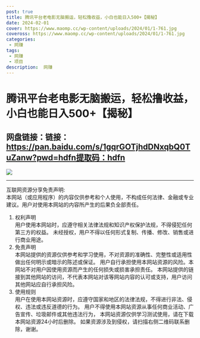 ```yaml
---
post: true
title: 腾讯平台老电影无脑搬运，轻松撸收益，小白也能日入500+【揭秘】
date: 2024-02-01
cover: https://www.maomp.cc/wp-content/uploads/2024/01/1-761.jpg
coveross: https://www.maomp.cc/wp-content/uploads/2024/01/1-761.jpg
categories:
 - 网赚
tags:
 - 网赚
 - 项目
description:  网赚
---
```

# 腾讯平台老电影无脑搬运，轻松撸收益，小白也能日入500+【揭秘】

## 网盘链接：链接：https://pan.baidu.com/s/1gqrGOTjhdDNxqbQ0TuZanw?pwd=hdfn提取码：hdfn  

![](https://www.maomp.cc/wp-content/uploads/2024/01/1-761.jpg)

---
互联网资源分享免责声明:  
本网站（或应用程序）的内容仅供参考和个人使用，不构成任何法律、金融或专业建议。用户对使用本网站的内容所产生的后果负全部责任。
1. 权利声明  
用户使用本网站时，应遵守相关法律法规和知识产权保护法规，不得侵犯任何第三方的权益。
未经授权，用户不得以任何形式复制、传播、修改、销售或进行商业用途。
2. 免责声明  
本网站提供的资源仅供参考和学习使用，不对资源的准确性、完整性或适用性做出任何明示或暗示的陈述或保证。
用户自行承担使用本网站资源的风险。本网站不对用户因使用资源而产生的任何损失或损害承担责任。
本网站提供的链接到其他网站的访问，不代表本网站对该等网站内容的认可或支持，用户访问其他网站应自行承担风险。
3. 使用规则  
用户在使用本网站资源时，应遵守国家和地区的法律法规，不得进行非法、侵权、违法或违反道德的行为。
用户不得使用本网站资源从事任何商业活动、广告宣传、垃圾邮件或其他违法行为，
本网站资源仅供学习测试使用，请在下载本网站资源24小时后删除。
如果资源涉及到侵权，请扫描右侧二维码联系删除，谢谢。
